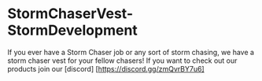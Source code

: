 # StormChaserVest-StormDevelopment

If you ever have a Storm Chaser job or any sort of storm chasing, we have a storm chaser vest for your fellow chasers!
If you want to check out our products join our [discord] [https://discord.gg/zmQvrBY7u6]
